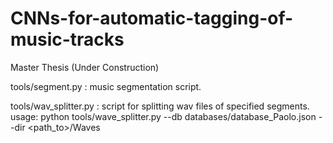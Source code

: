 # CNNs-for-automatic-tagging-of-music-tracks
Master Thesis (Under Construction)

tools/segment.py      : music segmentation script. <br />

tools/wav_splitter.py : script for splitting wav files of specified segments. <br />
                        usage: python tools/wave_splitter.py --db databases/database_Paolo.json --dir <path_to>/Waves

